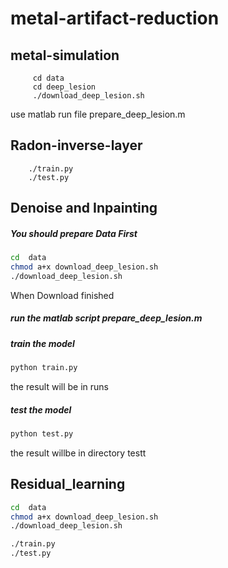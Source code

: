 # metal-artifact-reduction


## metal-simulation
```
     cd data
     cd deep_lesion
     ./download_deep_lesion.sh
```

use matlab run file prepare_deep_lesion.m


## Radon-inverse-layer

```
    ./train.py
    ./test.py
```


## Denoise and Inpainting

##### You should prepare Data First
```sh
cd  data
chmod a+x download_deep_lesion.sh
./download_deep_lesion.sh
```
When Download finished
##### run the matlab script prepare_deep_lesion.m

##### train the model
```sh
python train.py
```
the result will be in runs

##### test the model
```sh
python test.py
```
the result willbe in directory testt


## Residual_learning
```sh
cd  data
chmod a+x download_deep_lesion.sh
./download_deep_lesion.sh
```

```sh
./train.py
./test.py
```

